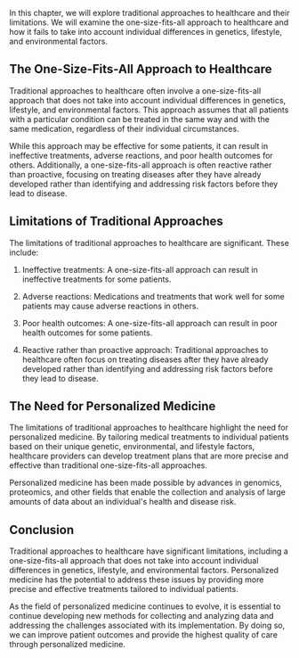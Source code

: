 
In this chapter, we will explore traditional approaches to healthcare and their limitations. We will examine the one-size-fits-all approach to healthcare and how it fails to take into account individual differences in genetics, lifestyle, and environmental factors.

The One-Size-Fits-All Approach to Healthcare
--------------------------------------------

Traditional approaches to healthcare often involve a one-size-fits-all approach that does not take into account individual differences in genetics, lifestyle, and environmental factors. This approach assumes that all patients with a particular condition can be treated in the same way and with the same medication, regardless of their individual circumstances.

While this approach may be effective for some patients, it can result in ineffective treatments, adverse reactions, and poor health outcomes for others. Additionally, a one-size-fits-all approach is often reactive rather than proactive, focusing on treating diseases after they have already developed rather than identifying and addressing risk factors before they lead to disease.

Limitations of Traditional Approaches
-------------------------------------

The limitations of traditional approaches to healthcare are significant. These include:

1. Ineffective treatments: A one-size-fits-all approach can result in ineffective treatments for some patients.

2. Adverse reactions: Medications and treatments that work well for some patients may cause adverse reactions in others.

3. Poor health outcomes: A one-size-fits-all approach can result in poor health outcomes for some patients.

4. Reactive rather than proactive approach: Traditional approaches to healthcare often focus on treating diseases after they have already developed rather than identifying and addressing risk factors before they lead to disease.

The Need for Personalized Medicine
----------------------------------

The limitations of traditional approaches to healthcare highlight the need for personalized medicine. By tailoring medical treatments to individual patients based on their unique genetic, environmental, and lifestyle factors, healthcare providers can develop treatment plans that are more precise and effective than traditional one-size-fits-all approaches.

Personalized medicine has been made possible by advances in genomics, proteomics, and other fields that enable the collection and analysis of large amounts of data about an individual's health and disease risk.

Conclusion
----------

Traditional approaches to healthcare have significant limitations, including a one-size-fits-all approach that does not take into account individual differences in genetics, lifestyle, and environmental factors. Personalized medicine has the potential to address these issues by providing more precise and effective treatments tailored to individual patients.

As the field of personalized medicine continues to evolve, it is essential to continue developing new methods for collecting and analyzing data and addressing the challenges associated with its implementation. By doing so, we can improve patient outcomes and provide the highest quality of care through personalized medicine.
